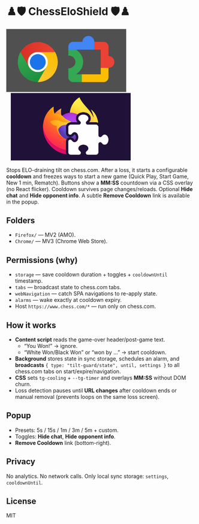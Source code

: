 # ♟️🛡️ ChessEloShield 🛡️♟️

<p>
  <a href="https://www.waitingtogetapproved.com">
    <img src="images/chrome-img.png" width="320" alt="Get it on Chrome Web Store">
  </a>
  <a href="https://www.waitingtogetapproved.com" style="margin-left:12px;">
    <img src="images/firefox-img.png" width="320" alt="Get it on Firefox Add-ons">
  </a>
</p>

Stops ELO-draining tilt on chess.com. After a loss, it starts a configurable **cooldown** and freezes ways to start a new game (Quick Play, Start Game, New 1 min, Rematch). Buttons show a **MM:SS** countdown via a CSS overlay (no React flicker). Cooldown survives page changes/reloads. Optional **Hide chat** and **Hide opponent info**. A subtle **Remove Cooldown** link is available in the popup.

## Folders

- `Firefox/` — MV2 (AMO).
- `Chrome/` — MV3 (Chrome Web Store).

## Permissions (why)

- `storage` — save cooldown duration + toggles + `cooldownUntil` timestamp.
- `tabs` — broadcast state to chess.com tabs.
- `webNavigation` — catch SPA navigations to re-apply state.
- `alarms` — wake exactly at cooldown expiry.
- Host `https://www.chess.com/*` — run only on chess.com.

## How it works

- **Content script** reads the game-over header/post-game text.
  - “You Won!” → ignore.
  - “White Won/Black Won” or “won by …” → start cooldown.
- **Background** stores state in sync storage, schedules an alarm, and **broadcasts** `{ type: "tilt-guard/state", until, settings }` to all chess.com tabs on start/expire/navigation.
- **CSS** sets `tg-cooling` + `--tg-timer` and overlays **MM:SS** without DOM churn.
- Loss detection pauses until **URL changes** after cooldown ends or manual removal (prevents loops on the same loss screen).

## Popup

- Presets: 5s / 15s / 1m / 3m / 5m + custom.
- Toggles: **Hide chat**, **Hide opponent info**.
- **Remove Cooldown** link (bottom-right).

## Privacy

No analytics. No network calls. Only local sync storage: `settings`, `cooldownUntil`.

## License

MIT

